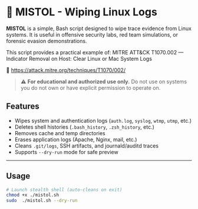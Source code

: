 # 🧽 MISTOL - Wiping Linux Logs

**MISTOL** is a simple, Bash script designed to wipe trace evidence from Linux systems. It is useful in offensive security labs, red team simulations, or forensic evasion demonstrations.

This script provides a practical example of:
MITRE ATT&CK T1070.002 — Indicator Removal on Host: Clear Linux or Mac System Logs

🔗 https://attack.mitre.org/techniques/T1070/002/

> ⚠️ **For educational and authorized use only.** Do not use on systems you do not own or have explicit permission to operate on.

## Features

* Wipes system and authentication logs (`auth.log`, `syslog`, `wtmp`, `utmp`, etc.)
* Deletes shell histories (`.bash_history`, `.zsh_history`, etc.)
* Removes cache and temp directories
* Erases application logs (Apache, Nginx, mail, etc.)
* Cleans `.git/logs`, SSH artifacts, and journald/auditd traces
* Supports `--dry-run` mode for safe preview

---

## Usage

```bash
# Launch stealth shell (auto-cleans on exit)
chmod +x ./mistol.sh
sudo  ./mistol.sh --dry-run
```
